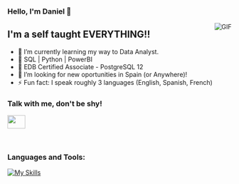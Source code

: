 ### Hello, I'm Daniel  👋

 <img align="right" alt="GIF" src="https://i.giphy.com/media/13HgwGsXF0aiGY/giphy.webp" />


## I'm a self taught EVERYTHING!!
- 🔭 I’m currently learning my way to Data Analyst.
- 🌱 SQL | Python | PowerBI
- 💬 EDB Certified Associate - PostgreSQL 12
- 👯 I’m looking for new oportunities in Spain (or Anywhere)!
- ⚡ Fun fact: I speak roughly 3 languages (English, Spanish, French)


### Talk with me, don't be shy!

<a href="https://www.linkedin.com/in/daniel-martin-machadinho/" target="_blank"><img align="center" src="https://raw.githubusercontent.com/rahuldkjain/github-profile-readme-generator/master/src/images/icons/Social/linked-in-alt.svg" alt="" height="30" width="40" /></a>

<br />

### Languages and Tools:

[![My Skills](https://skillicons.dev/icons?i=mysql,postgres,py,linux,bash,vim,ansible,wordpress,js,html,css,bootstrap,cs,docker,kubernetes,git,github,selenium,unity,atom,vscode,discord)](https://skillicons.dev)

[linkedin]: https://www.linkedin.com/in/daniel-martin-machadinho/
